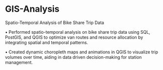 # GIS-Analysis
Spatio-Temporal Analysis of Bike Share Trip Data


 • Performed spatio-temporal analysis on bike share trip data using SQL, PostGIS, and QGIS to optimize van routes and resource allocation by integrating spatial and temporal patterns.

 • Created dynamic choropleth maps and animations in QGIS to visualize trip volumes over time, aiding in data driven decision-making for station management.




